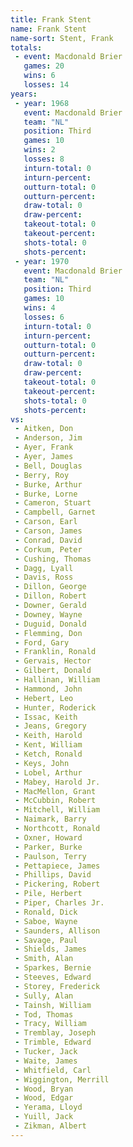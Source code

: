 ```yaml
---
title: Frank Stent
name: Frank Stent
name-sort: Stent, Frank
totals:
 - event: Macdonald Brier
   games: 20
   wins: 6
   losses: 14
years:
 - year: 1968
   event: Macdonald Brier
   team: "NL"
   position: Third
   games: 10
   wins: 2
   losses: 8
   inturn-total: 0
   inturn-percent:
   outturn-total: 0
   outturn-percent:
   draw-total: 0
   draw-percent:
   takeout-total: 0
   takeout-percent:
   shots-total: 0
   shots-percent:
 - year: 1970
   event: Macdonald Brier
   team: "NL"
   position: Third
   games: 10
   wins: 4
   losses: 6
   inturn-total: 0
   inturn-percent:
   outturn-total: 0
   outturn-percent:
   draw-total: 0
   draw-percent:
   takeout-total: 0
   takeout-percent:
   shots-total: 0
   shots-percent:
vs:
 - Aitken, Don
 - Anderson, Jim
 - Ayer, Frank
 - Ayer, James
 - Bell, Douglas
 - Berry, Roy
 - Burke, Arthur
 - Burke, Lorne
 - Cameron, Stuart
 - Campbell, Garnet
 - Carson, Earl
 - Carson, James
 - Conrad, David
 - Corkum, Peter
 - Cushing, Thomas
 - Dagg, Lyall
 - Davis, Ross
 - Dillon, George
 - Dillon, Robert
 - Downer, Gerald
 - Downey, Wayne
 - Duguid, Donald
 - Flemming, Don
 - Ford, Gary
 - Franklin, Ronald
 - Gervais, Hector
 - Gilbert, Donald
 - Hallinan, William
 - Hammond, John
 - Hebert, Leo
 - Hunter, Roderick
 - Issac, Keith
 - Jeans, Gregory
 - Keith, Harold
 - Kent, William
 - Ketch, Ronald
 - Keys, John
 - Lobel, Arthur
 - Mabey, Harold Jr.
 - MacMellon, Grant
 - McCubbin, Robert
 - Mitchell, William
 - Naimark, Barry
 - Northcott, Ronald
 - Oxner, Howard
 - Parker, Burke
 - Paulson, Terry
 - Pettapiece, James
 - Phillips, David
 - Pickering, Robert
 - Pile, Herbert
 - Piper, Charles Jr.
 - Ronald, Dick
 - Saboe, Wayne
 - Saunders, Allison
 - Savage, Paul
 - Shields, James
 - Smith, Alan
 - Sparkes, Bernie
 - Steeves, Edward
 - Storey, Frederick
 - Sully, Alan
 - Tainsh, William
 - Tod, Thomas
 - Tracy, William
 - Tremblay, Joseph
 - Trimble, Edward
 - Tucker, Jack
 - Waite, James
 - Whitfield, Carl
 - Wiggington, Merrill
 - Wood, Bryan
 - Wood, Edgar
 - Yerama, Lloyd
 - Yuill, Jack
 - Zikman, Albert
---
```

